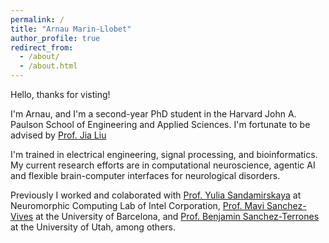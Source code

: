 ```yaml
---
permalink: /
title: "Arnau Marin-Llobet"
author_profile: true
redirect_from: 
  - /about/
  - /about.html
---
```


Hello, thanks for visting! 

I'm Arnau, and I'm a second-year PhD student in the Harvard John A. Paulson School of Engineering and Applied Sciences. I'm fortunate to be advised by [Prof. Jia Liu](https://liulab.seas.harvard.edu/)

I'm trained in electrical engineering, signal processing, and bioinformatics. My current research efforts are in computational neuroscience, agentic AI and flexible brain-computer interfaces for neurological disorders. 

Previously I worked and colaborated with [Prof. Yulia Sandamirskaya](https://sandamirskaya.eu/) at Neuromorphic Computing Lab of Intel Corporation, [Prof. Mavi Sanchez-Vives](https://www.icrea.cat/community/icreas/17606/maria-victoria-sanchez-vives/) at the University of Barcelona, and [Prof. Benjamin Sanchez-Terrones](https://srl.ece.utah.edu/) at the University of Utah, among others. 
